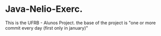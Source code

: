 # Java-Nelio-Exerc.
This is the UFRB - Alunos Project.
the base of the project is "one or more commit every day (first only in january)"
